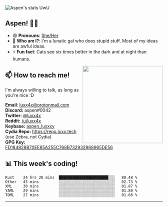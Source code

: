 ![Aspen's stats UwU](https://github-readme-stats.vercel.app/api?username=aspenluxxxy&show_icons=true&theme=onedark)

## Aspen! 🏳️‍⚧️

 - 😄 **Pronouns**: [She/Her](https://www.mypronouns.org/she-her)
 - 👩 **Who am I?**: I'm a lunatic gal who does stupid stuff. Most of my ideas are awful ideas.  
 - ⚡ **Fun fact**: <!--START_SECTION:catfact-->Cats see six times better in the dark and at night than humans.<!--END_SECTION:catfact-->
 
<img align="right" src="https://raw.githubusercontent.com/aspenluxxxy/aspenluxxxy/master/crab.jpg" width="256px" height="247px" />  

## 📫 How to reach me!
I'm always willing to talk, as long as you're nice :D

**Email**: luxx4x@protonmail.com  
**Discord:** aspen#0042  
**Twitter:** [@luxx4x](https://twitter.com/luxx4x)  
**Reddit:** [/u/luxx4x](https://reddit.com/user/luxx4x/)  
**Keybase:** [aspen_luxxxy](https://keybase.io/aspen_luxxxy)  
**Cydia Repo:** https://repo.luxx.tech (use Zebra, not Cydia)  
**GPG Key:** [FD184828B70EE85A255C768B732932968965DE56](https://aspenuwu.me/aspen-public.asc)

## 📊 **This week's coding!**
<!--START_SECTION:waka-->
```text
Rust    24 hrs 20 mins  ██████████████████████░░░   88.48 % 
Other   45 mins         ░░░░░░░░░░░░░░░░░░░░░░░░░   02.73 % 
XML     30 mins         ░░░░░░░░░░░░░░░░░░░░░░░░░   01.87 % 
YAML    29 mins         ░░░░░░░░░░░░░░░░░░░░░░░░░   01.80 % 
TOML    27 mins         ░░░░░░░░░░░░░░░░░░░░░░░░░   01.68 %
```
<!--END_SECTION:waka-->

-------
